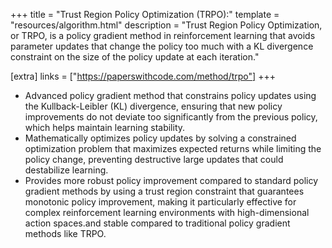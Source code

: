 +++
title = "Trust Region Policy Optimization (TRPO):"
template = "resources/algorithm.html"
description = "Trust Region Policy Optimization, or TRPO, is a policy gradient method in reinforcement learning that avoids parameter updates that change the policy too much with a KL divergence constraint on the size of the policy update at each iteration."

[extra]
links = ["https://paperswithcode.com/method/trpo"]
+++
* Advanced policy gradient method that constrains policy updates using the Kullback-Leibler (KL) divergence, ensuring that new policy improvements do not deviate too significantly from the previous policy, which helps maintain learning stability.
* Mathematically optimizes policy updates by solving a constrained optimization problem that maximizes expected returns while limiting the policy change, preventing destructive large updates that could destabilize learning.
* Provides more robust policy improvement compared to standard policy gradient methods by using a trust region constraint that guarantees monotonic policy improvement, making it particularly effective for complex reinforcement learning environments with high-dimensional action spaces.and stable compared to traditional policy gradient methods like TRPO.

